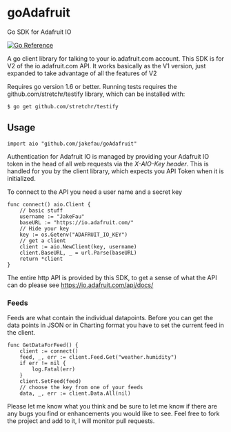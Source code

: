 # goAdafruit
Go SDK for Adafruit IO

<a href="https://pkg.go.dev/github.com/jakefau/goAdafruit"><img src="https://pkg.go.dev/badge/github.com/jakefau/goAdafruit.svg" alt="Go Reference"></a>

A go client library for talking to your io.adafruit.com account. This SDK is for V2 of the io.adafruit.com API.  It works basically as the V1 version, just expanded to take advantage of all the features of V2

Requires go version 1.6 or better. Running tests requires the github.com/stretchr/testify library, which can be installed with:

    $ go get github.com/stretchr/testify

## Usage
    import aio "github.com/jakefau/goAdafruit"

Authentication for Adafruit IO is managed by providing your Adafruit IO token in the head of all web requests via the *X-AIO-Key header*. This is handled for you by the client library, which expects you API Token when it is initialized.

To connect to the API you need a user name and a secret key

    func connect() aio.Client {
        // basic stuff
        username := "JakeFau"
        baseURL := "https://io.adafruit.com/"
        // Hide your key
        key := os.Getenv("ADAFRUIT_IO_KEY")
        // get a client
        client := aio.NewClient(key, username)
        client.BaseURL, _ = url.Parse(baseURL)
        return *client
    }

The entire http API is provided by this SDK, to get a sense of what the API can do please see https://io.adafruit.com/api/docs/

### Feeds
Feeds are what contain the individual datapoints.  Before you can get the data points in JSON or in Charting format you have to set the current feed in the client.


    func GetDataForFeed() {
        client := connect()
        feed, _, err := client.Feed.Get("weather.humidity")
        if err != nil {
            log.Fatal(err)
        }
        client.SetFeed(feed)
        // choose the key from one of your feeds
        data, _, err := client.Data.All(nil)

Please let me know what you think and be sure to let me know if there are any bugs you find or enhancements you would like to see.  Feel free to fork the project and add to it, I will monitor pull requests.
